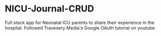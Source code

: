 # NICU-Journal-CRUD  
Full stack app for Neonatal ICU parents to share their experience in the hospital.
Followed Travesery Media's Google OAuth tutorial on youtube.
